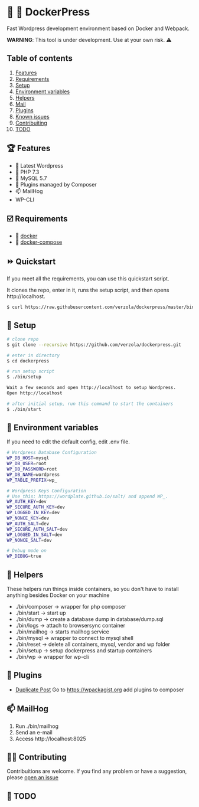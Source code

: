# :whale: :newspaper: DockerPress
Fast Wordpress development environment based on Docker and Webpack.

**WARNING**: This tool is under development. Use at your own risk.  :warning:

## Table of contents

1. [Features](#features)
2. [Requirements](#requirements)
3. [Setup](#setup)
4. [Environment variables](#env)
5. [Helpers](#helpers)
7. [Mail](#mail)
8. [Plugins](#plugins)
9. [Known issues](#known-issues)
10. [Contribuiting](#contrib)
11. [TODO](#todo)

## :trophy: Features <a id="features"></a>
- :newspaper: Latest Wordpress
- :elephant: PHP 7.3
- :dolphin: MySQL 5.7
- :musical_score: Plugins managed by Composer
- :mailbox: MailHog
- WP-CLI

## :ballot_box_with_check: Requirements <a id="requirements"></a>
- :whale: [docker](https://www.docker.com/get-started)
- :octopus: [docker-compose](https://docs.docker.com/compose/install/)

## :fast_forward: Quickstart
If you meet all the requirements, you can use this quickstart script.

It clones the repo, enter in it, runs the setup script, and then opens http://localhost.
```sh
$ curl https://raw.githubusercontent.com/verzola/dockerpress/master/bin/quickstart | bash
```

## :scroll: Setup <a id="setup"></a>
```sh
# clone repo
$ git clone --recursive https://github.com/verzola/dockerpress.git

# enter in directory
$ cd dockerpress

# run setup script
$ ./bin/setup

Wait a few seconds and open http://localhost to setup Wordpress.
Open http://localhost

# after initial setup, run this command to start the containers
$ ./bin/start
```

## :deciduous_tree: Environment variables <a id="env"></a>
If you need to edit the default config, edit .env file.
```sh
# Wordpress Database Configuration
WP_DB_HOST=mysql
WP_DB_USER=root
WP_DB_PASSWORD=root
WP_DB_NAME=wordpress
WP_TABLE_PREFIX=wp_

# Wordpress Keys Configuration
# Use this: https://wordplate.github.io/salt/ and append WP_.
WP_AUTH_KEY=dev
WP_SECURE_AUTH_KEY=dev
WP_LOGGED_IN_KEY=dev
WP_NONCE_KEY=dev
WP_AUTH_SALT=dev
WP_SECURE_AUTH_SALT=dev
WP_LOGGED_IN_SALT=dev
WP_NONCE_SALT=dev

# Debug mode on
WP_DEBUG=true
```

## :robot: Helpers <a id="helpers"></a>
These helpers run things inside containers, so you don't have to install anything besides Docker on your machine

- ./bin/composer -> wrapper for php composer
- ./bin/start -> start up
- ./bin/dump -> create a database dump in database/dump.sql
- ./bin/logs -> attach to browsersync container
- ./bin/mailhog -> starts mailhog service
- ./bin/mysql -> wrapper to connect to mysql shell
- ./bin/reset -> delete all containers, mysql, vendor and wp folder
- ./bin/setup -> setup dockerpress and startup containers
- ./bin/wp -> wrapper for wp-cli

## :electric_plug: Plugins <a id="plugins"></a>
- [Duplicate Post](https://br.wordpress.org/plugins/duplicate-post/)
Go to https://wpackagist.org add plugins to composer

##  :mailbox: MailHog <a id="mail"></a>
1. Run ./bin/mailhog
2. Send an e-mail
3. Access http://localhost:8025

## :raising_hand_woman: Contributing <a id="contrib"></a>
Contribuitions are welcome. If you find any problem or have a suggestion, please [open an issue](https://github.com/verzola/dockerpress/issues/new)

## :memo: TODO <a id="todo"></a>
